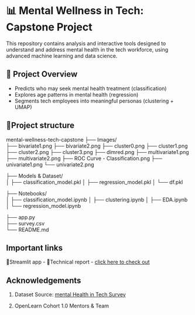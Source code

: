 
# 📊 Mental Wellness in Tech: Capstone Project

This repository contains analysis and interactive tools designed to understand and address mental health in the tech workforce, using advanced machine learning and data science.

## 🚀 Project Overview
- Predicts who may seek mental health treatment (classification)
- Explores age patterns in mental health (regression)
- Segments tech employees into meaningful personas (clustering + UMAP)
## 📂Project structure
mental-wellness-tech-capstone
├── Images/                            
  ├── bivariate1.png
   ├── bivariate2.png
  ├── cluster0.png
  ├── cluster1.png
  ├── cluster2.png
  ├── cluster3.png
  ├── dimred.png
  ├── multivariate1.png
  ├── multivariate2.png
  ├── ROC Curve - Classification.png
  ├── univariate1.png
  └── univariate2.png

├── Models & Dataset/                 
│   ├── classification_model.pkl
│   ├── regression_model.pkl
│   └── df.pkl                
       
├── Notebooks/                       
│   ├── classification_model.ipynb
│   ├── clustering.ipynb
│   ├── EDA.ipynb
│   └── regression_model.ipynb

├── app.py                            
├── survey.csv                        
└── README.md                         
## Important links
👾Streamlit app - 
🔗Technical report - [click here to check out](https://medium.com/@gaurvimaheshwari04/mental-heath-in-tech-machine-learning-analysis-persona-segmentation-242b69f53e8b)
## Acknowledgements
1. Dataset Source: [mental Health in Tech Survey](https://www.kaggle.com/datasets/osmi/mental-health-in-tech-survey)

2. OpenLearn Cohort 1.0 Mentors & Team

